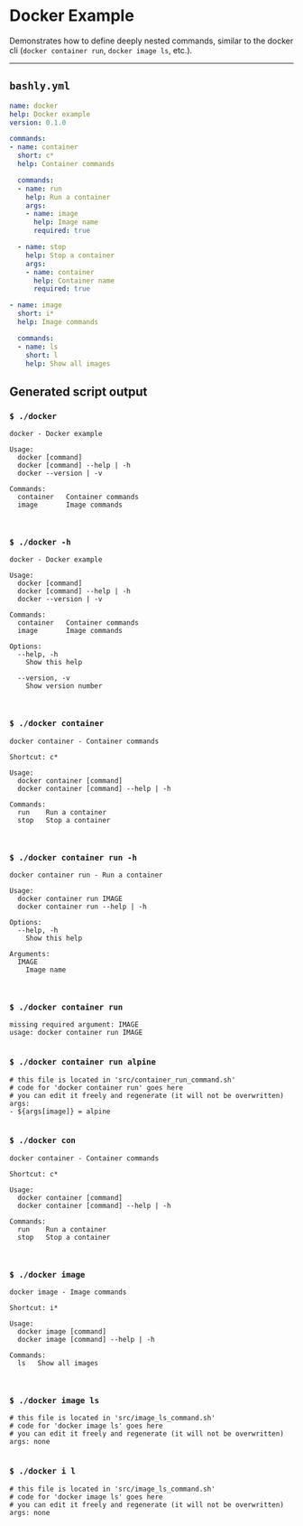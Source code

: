 # Docker Example

Demonstrates how to define deeply nested commands, similar to the docker cli (`docker container run`, `docker image ls`, etc.).

-----

## `bashly.yml`

```yaml
name: docker
help: Docker example
version: 0.1.0

commands:
- name: container
  short: c*
  help: Container commands

  commands:
  - name: run
    help: Run a container
    args:
    - name: image
      help: Image name
      required: true

  - name: stop
    help: Stop a container
    args:
    - name: container
      help: Container name
      required: true

- name: image
  short: i*
  help: Image commands

  commands:
  - name: ls
    short: l
    help: Show all images
```

## Generated script output

### `$ ./docker`

```shell
docker - Docker example

Usage:
  docker [command]
  docker [command] --help | -h
  docker --version | -v

Commands:
  container   Container commands
  image       Image commands



```

### `$ ./docker -h`

```shell
docker - Docker example

Usage:
  docker [command]
  docker [command] --help | -h
  docker --version | -v

Commands:
  container   Container commands
  image       Image commands

Options:
  --help, -h
    Show this help

  --version, -v
    Show version number



```

### `$ ./docker container`

```shell
docker container - Container commands

Shortcut: c*

Usage:
  docker container [command]
  docker container [command] --help | -h

Commands:
  run    Run a container
  stop   Stop a container



```

### `$ ./docker container run -h`

```shell
docker container run - Run a container

Usage:
  docker container run IMAGE
  docker container run --help | -h

Options:
  --help, -h
    Show this help

Arguments:
  IMAGE
    Image name



```

### `$ ./docker container run`

```shell
missing required argument: IMAGE
usage: docker container run IMAGE


```

### `$ ./docker container run alpine`

```shell
# this file is located in 'src/container_run_command.sh'
# code for 'docker container run' goes here
# you can edit it freely and regenerate (it will not be overwritten)
args:
- ${args[image]} = alpine


```

### `$ ./docker con`

```shell
docker container - Container commands

Shortcut: c*

Usage:
  docker container [command]
  docker container [command] --help | -h

Commands:
  run    Run a container
  stop   Stop a container



```

### `$ ./docker image`

```shell
docker image - Image commands

Shortcut: i*

Usage:
  docker image [command]
  docker image [command] --help | -h

Commands:
  ls   Show all images



```

### `$ ./docker image ls`

```shell
# this file is located in 'src/image_ls_command.sh'
# code for 'docker image ls' goes here
# you can edit it freely and regenerate (it will not be overwritten)
args: none


```

### `$ ./docker i l`

```shell
# this file is located in 'src/image_ls_command.sh'
# code for 'docker image ls' goes here
# you can edit it freely and regenerate (it will not be overwritten)
args: none


```



